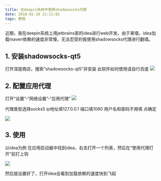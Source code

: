 ```yaml
---
title: 在deepin系统中使用shadowsocks代理
date: 2018-02-20 21:11:02
tags: 教程
---
```


近期，我在deepin系统上用jetbrains家的idea进行web开发。由于某墙，idea加载maven依赖的速度非常慢，无法忍受的我使用shadowsocks代理进行翻墙。

## 1. 安装shadowsocks-qt5

打开深度商店，搜索“shadowsocks-qt5”并安装
此软件如何使用请自行百度
![](assets/img/deepin-shadowsocks-0.png)


## 2. 配置应用代理

打开“设置”-“网络设置”-“应用代理”
![](assets/img/deepin-shadowsocks-2.png)

代理类型选择socks5
ip地址填127.0.0.1
端口填1080
用户名和密码不用填
点确定

![](assets/img/deepin-shadowsocks-3.png)

## 3. 使用

以idea为例
在应用启动器中找到idea，右击打开一个列表，然后在“使用代理打开”前打上钩

![](assets/img/deepin-shadowsocks-4.png)

然后就设置好了，打开idea会看到加载依赖的速度快到飞起
